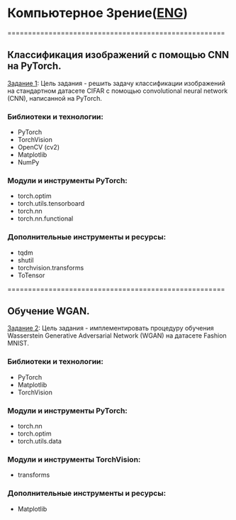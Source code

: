 # Компьютерное Зрение([ENG](https://github.com/termik88/projects_ml/blob/main/computer_vision/README.md))
=====================================================
## Классификация изображений с помощью CNN на PyTorch.

[Задание 1](https://github.com/termik88/projects_ml/blob/main/computer_vision/project_1.ipynb): Цель задания - решить задачу классификации изображений на стандартном датасете CIFAR с помощью convolutional neural network (CNN), написанной на PyTorch.

### Библиотеки и технологии:

- PyTorch
- TorchVision
- OpenCV (cv2)
- Matplotlib
- NumPy

### Модули и инструменты PyTorch:

- torch.optim
- torch.utils.tensorboard
- torch.nn 
- torch.nn.functional 

### Дополнительные инструменты и ресурсы:

- tqdm 
- shutil 
- torchvision.transforms 
- ToTensor 

=====================================================
## Обучение WGAN.

[Задание 2](https://github.com/termik88/projects_ml/blob/main/computer_vision/project_2.ipynb): Цель задания - имплементировать процедуру обучения Wasserstein Generative Adversarial Network (WGAN) на датасете Fashion MNIST.

### Библиотеки и технологии:

- PyTorch
- Matplotlib
- TorchVision

### Модули и инструменты PyTorch:

- torch.nn
- torch.optim
- torch.utils.data

### Модули и инструменты TorchVision:

- transforms

### Дополнительные инструменты и ресурсы:

- Matplotlib 
